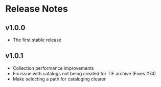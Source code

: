 # Release Notes

## v1.0.0

- The first stable release

## v1.0.1

- Collection performance improvements
- Fix issue with catalogs not being created for TIF archive (Fixes #74)
- Make selecting a path for cataloging clearer